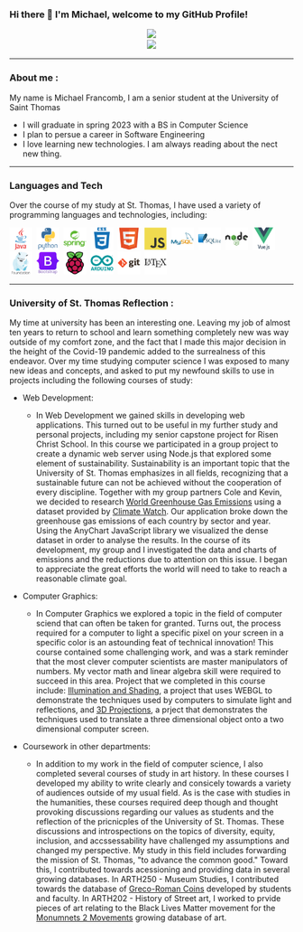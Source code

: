 ### Hi there 👋 I'm Michael, welcome to my GitHub Profile!

<div id="header" align="center">
  <img src="https://media.giphy.com/media/v1.Y2lkPTc5MGI3NjExNzczODVkYTJhMzJiODkwMTRiOGQxZWQ1ZmM0NzM3N2I0YjU2ZjZjNyZlcD12MV9pbnRlcm5hbF9naWZzX2dpZklkJmN0PXM/UvPvsX9oMlMWs/giphy.gif" width="100">
  <div id="links">
    <a href="linkedin.com/in/michael-francomb">
      <img src="https://img.shields.io/badge/LinkedIn-blue?logo=linkedin&logoColor=white">
    </a>
  </div>
</div>

---

### About me :

My name is Michael Francomb, I am a senior student at the University of Saint Thomas
- I will graduate in spring 2023 with a BS in Computer Science
- I plan to persue a career in Software Engineering
-  I love learning new technologies. I am always reading about the nect new thing.

---

### Languages and Tech

Over the course of my study at St. Thomas, I have used a variety of programming languages and technologies, including:

<div id="languages">
  <img src="https://github.com/devicons/devicon/blob/master/icons/java/java-original-wordmark.svg" title="Java" alt="Java" width="40" height="40"/>&nbsp;
  <img src="https://github.com/devicons/devicon/blob/master/icons/python/python-original-wordmark.svg" title="Python" alt="Python" width="40" height="40"/>&nbsp;
  <img src="https://github.com/devicons/devicon/blob/master/icons/spring/spring-original-wordmark.svg" title="Spring" alt="Spring" width="40" height="40"/>&nbsp;
  <img src="https://github.com/devicons/devicon/blob/master/icons/css3/css3-plain-wordmark.svg"  title="CSS3" alt="CSS" width="40" height="40"/>&nbsp;
  <img src="https://github.com/devicons/devicon/blob/master/icons/html5/html5-original.svg" title="HTML5" alt="HTML" width="40" height="40"/>&nbsp;
  <img src="https://github.com/devicons/devicon/blob/master/icons/javascript/javascript-original.svg" title="JavaScript" alt="JavaScript" width="40" height="40"/>&nbsp;
  <img src="https://github.com/devicons/devicon/blob/master/icons/mysql/mysql-original-wordmark.svg" title="MySQL"  alt="MySQL" width="40" height="40"/>&nbsp;
  <img src="https://github.com/devicons/devicon/blob/master/icons/sqlite/sqlite-original-wordmark.svg" title="SQLite" alt="SQLite" width="40" height="40"/>&nbsp;
  <img src="https://github.com/devicons/devicon/blob/master/icons/nodejs/nodejs-original-wordmark.svg" title="NodeJS" alt="NodeJS" width="40" height="40"/>&nbsp;
  <img src="https://github.com/devicons/devicon/blob/master/icons/vuejs/vuejs-original-wordmark.svg" title="VueJS" alt="VueJS"  width="40" height="40"/>&nbsp;
  <img src="https://github.com/devicons/devicon/blob/master/icons/foundation/foundation-original-wordmark.svg" title="Foundation" alt="Foundation" width="40" height="40"/>&nbsp;
  <img src="https://github.com/devicons/devicon/blob/master/icons/bootstrap/bootstrap-original-wordmark.svg" title="Bootstrap" alt="Bootstrap" width="40" height="40"/>&nbsp;
  <img src="https://github.com/devicons/devicon/blob/master/icons/raspberrypi/raspberrypi-original.svg" title="RaspberryPi" alt="RaspberryPi" width="40" height="40"/>&nbsp;
  <img src="https://github.com/devicons/devicon/blob/master/icons/arduino/arduino-original-wordmark.svg" title="Arduino" alt="Arduino" width="40" height="40"/>&nbsp;
  <img src="https://github.com/devicons/devicon/blob/master/icons/git/git-original-wordmark.svg" title="Git" alt="Git" width="40" height="40"/>&nbsp;
  <img src="https://github.com/devicons/devicon/blob/master/icons/latex/latex-original.svg" title="LaTeX" alt="LaTeX" width="40" height="40"/>&nbsp;
</div>

---

### University of St. Thomas Reflection :

My time at university has been an interesting one. Leaving my job of almost ten years to return to school and learn something completely new was way outside of my comfort zone, and the fact that I made this major decision in the height of the Covid-19 pandemic added to the surrealness of this endeavor. Over my time studying computer science I was exposed to many new ideas and concepts, and asked to put my newfound skills to use in projects including the following courses of study:

- Web Development:
  * In Web Development we gained skills in developing web applications. This turned out to be useful in my further study and personal projects, including my senior capstone project for Risen Christ School. In this course we participated in a group project to create a dynamic web server using Node.js that explored some element of sustainability. Sustainability is an important topic that the University of St. Thomas emphasizes in all fields, recognizing that a sustainable future can not be achieved without the cooperation of every discipline. Together with my group partners Cole and Kevin, we decided to research <a href="https://github.com/MFrancomb1/Project2-DynamicServer">World Greenhouse Gas Emissions</a> using a dataset provided by <a href="www.climatewatchdata.org">Climate Watch</a>. Our application broke down the greenhouse gas emissions of each country by sector and year. Using the AnyChart JavaScript library we visualized the dense dataset in order to analyse the results. In the course of its development, my group and I investigated the data and charts of emissions and the reductions due to attention on this issue. I began to appreciate the great efforts the world will need to take to reach a reasonable climate goal.

- Computer Graphics:
  * In Computer Graphics we explored a topic in the field of computer sciend that can often be taken for granted. Turns out, the process required for a computer to light a specific pixel on your screen in a specific color is an astounding feat of technical innovation! This course contained some challenging work, and was a stark reminder that the most clever computer scientists are master manipulators of numbers. My vector math and linear algebra skill were required to succeed in this area. Project that we completed in this course include: <a href="https://github.com/MFrancomb1/cg-illuminationshading"> Illumination and Shading</a>, a project that uses WEBGL to demonstrate the techniques used by computers to simulate light and reflections, and <a href="https://github.com/MFrancomb1/cg-3dprojections">3D Projections</a>, a prject that demonstrates the techniques used to translate a three dimensional object onto a two dimensional computer screen.

- Coursework in other departments:
  * In addition to my work in the field of computer science, I also completed several courses of study in art history. In these courses I developed my ability to write clearly and consicely towards a variety of audiences outside of my usual field. As is the case with studies in the humanities, these courses required deep though and thought provoking discussions regarding our values as students and the reflection of the pricnicples of the University of St. Thomas. These discussions and introspections on the topics of diversity, equity, inclusion, and accssessability have challenged my assumptions and changed my perspective. My study in this field includes forwarding the mission of St. Thomas, "to advance the common good." Toward this, I contributed towards acessioning and providing data in several growing databases. In ARTH250 - Museum Studies, I contributed towards the database of <a href="https://romancoins.omeka.net/">Greco-Roman Coins</a> developed by students and faculty. In ARTH202 - History of Street art, I worked to prvide pieces of art relating to the Black Lives Matter movement for the <a href="https://m2m.omeka.net/">Monumnets 2 Movements</a> growing database of art.


  

<!--
This is a comment
**MFrancomb1/Mfrancomb1** is a ✨ _special_ ✨ repository because its `README.md` (this file) appears on your GitHub profile.

Here are some ideas to get you started:

- 🔭 I’m currently working on ...
- 🌱 I’m currently learning ...
- 👯 I’m looking to collaborate on ...
- 🤔 I’m looking for help with ...
- 💬 Ask me about ...
- 📫 How to reach me: ...
- 😄 Pronouns: ...
- ⚡ Fun fact: ...
-->
